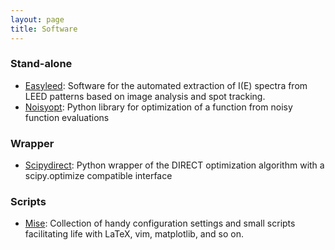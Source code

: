 ```yaml
---
layout: page
title: Software
---
```


### Stand-alone

- [Easyleed](http://andim.github.io/easyleed/): Software for the automated extraction of I(E) spectra from LEED patterns based on image analysis and spot tracking.
- [Noisyopt](http://noisyopt.readthedocs.org/): Python library for optimization of a function from noisy function evaluations

### Wrapper

- [Scipydirect](http://scipydirect.readthedocs.org/): Python wrapper of the DIRECT optimization algorithm with a scipy.optimize compatible interface

### Scripts

- [Mise](https://github.com/andim/mise): Collection of handy configuration settings and small scripts facilitating life with LaTeX, vim, matplotlib, and so on. 
